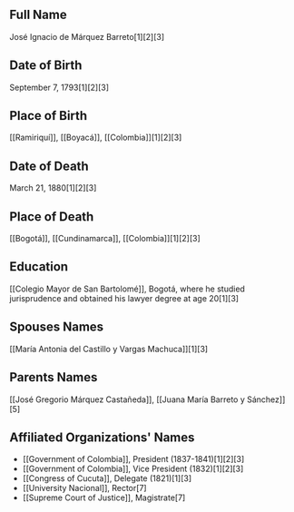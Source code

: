 ## Full Name
José Ignacio de Márquez Barreto[1][2][3]

## Date of Birth
September 7, 1793[1][2][3]

## Place of Birth
[[Ramiriquí]], [[Boyacá]], [[Colombia]][1][2][3]

## Date of Death
March 21, 1880[1][2][3]

## Place of Death
[[Bogotá]], [[Cundinamarca]], [[Colombia]][1][2][3]

## Education
[[Colegio Mayor de San Bartolomé]], Bogotá, where he studied jurisprudence and obtained his lawyer degree at age 20[1][3]

## Spouses Names
[[María Antonia del Castillo y Vargas Machuca]][1][3]

## Parents Names
[[José Gregorio Márquez Castañeda]], [[Juana María Barreto y Sánchez]][5]

## Affiliated Organizations' Names
- [[Government of Colombia]], President (1837-1841)[1][2][3]
- [[Government of Colombia]], Vice President (1832)[1][2][3]
- [[Congress of Cucuta]], Delegate (1821)[1][3]
- [[University Nacional]], Rector[7]
- [[Supreme Court of Justice]], Magistrate[7]

